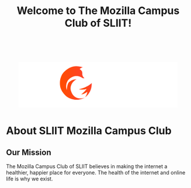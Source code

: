 <h1 align="center" width="100%">
 Welcome to The Mozilla Campus Club of SLIIT!
</p>
<br/>
<p align="center" width="100%">
  <a href="https://github.com/sliit-foss">
    <img src="https://github.com/Mozilla-Campus-Club-of-SLIIT/brand-assets/blob/b7ac32bb636156a3366f2abecf6daa32edaf0185/Logos/Main%20logo%20White%20Variant.png" height="125"/>
  </a>
 <p>

# About SLIIT Mozilla Campus Club

## Our Mission
The Mozilla Campus Club of SLIIT believes in making the internet a healthier, happier place for everyone. The health of the internet and online life is why we exist.
